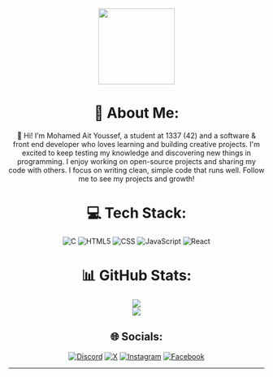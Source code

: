<div align="center">
<img src="https://media.giphy.com/media/WUlplcMpOCEmTGBtBW/giphy.gif" width="150">

  # 💫 About Me:
  👋 Hi! I’m Mohamed Ait Youssef, a student at 1337 (42) and a software & front end developer who loves learning and building creative projects. I'm excited to keep testing my knowledge and discovering new things in programming. I enjoy working on open-source projects and sharing my code with others. I focus on writing clean, simple code that runs well. Follow me to see my projects and growth!
  
  # 💻 Tech Stack:
  ![C](https://img.shields.io/badge/c-%2300599C.svg?style=for-the-badge&logo=c&logoColor=white)
  ![HTML5](https://img.shields.io/badge/html5-%23E34F26.svg?style=for-the-badge&logo=html5&logoColor=white)
  ![CSS](https://img.shields.io/badge/css-%231572B6.svg?style=for-the-badge&logo=css3&logoColor=white)
  ![JavaScript](https://img.shields.io/badge/javascript-%23323330.svg?style=for-the-badge&logo=javascript&logoColor=%23F7DF1E)
  ![React](https://img.shields.io/badge/react-%2320232a.svg?style=for-the-badge&logo=react&logoColor=%2361DAFB)

  # 📊 GitHub Stats:
  ![](https://github-readme-stats.vercel.app/api?username=mait-you&theme=dark&hide_border=false&include_all_commits=false&count_private=false)<br/>
  ![](https://github-readme-stats.vercel.app/api/top-langs/?username=mait-you&theme=dark&hide_border=false&include_all_commits=false&count_private=false&layout=compact)

  ## 🌐 Socials:
  [![Discord](https://img.shields.io/badge/Discord-%237289DA.svg?logo=discord&logoColor=white)](https://discord.gg/mait-you)
  [![X](https://img.shields.io/badge/X-black.svg?logo=X&logoColor=white)](https://x.com/mait-you) 
  [![Instagram](https://img.shields.io/badge/Instagram-%23E4405F.svg?logo=Instagram&logoColor=white)](https://instagram.com/mait_you)
  [![Facebook](https://img.shields.io/badge/Facebook-%231877F2.svg?logo=Facebook&logoColor=white)](https://facebook.com/mait-you)
  
  ---
  
<div/>
  
